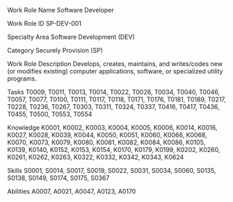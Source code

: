 Work Role Name Software Developer

Work Role ID SP-DEV-001

Specialty Area Software Development (DEV)

Category Securely Provision (SP)

Work Role Description
Develops, creates, maintains, and writes/codes new (or modifies existing)
computer applications, software, or specialized utility programs.

Tasks T0009, T0011, T0013, T0014, T0022, T0026, T0034, T0040, T0046, T0057,
T0077, T0100, T0111, T0117, T0118, T0171, T0176, T0181, T0189, T0217,
T0228, T0236, T0267, T0303, T0311, T0324, T0337, T0416, T0417, T0436,
T0455, T0500, T0553, T0554

Knowledge K0001, K0002, K0003, K0004, K0005, K0006, K0014, K0016, K0027, K0028,
K0039, K0044, K0050, K0051, K0060, K0066, K0068, K0070, K0073, K0079,
K0080, K0081, K0082, K0084, K0086, K0105, K0139, K0140, K0152, K0153,
K0154, K0170, K0179, K0199, K0202, K0260, K0261, K0262, K0263, K0322,
K0332, K0342, K0343, K0624

Skills S0001, S0014, S0017, S0019, S0022, S0031, S0034, S0060, S0135, S0138, S0149,
S0174, S0175, S0367

Abilities A0007, A0021, A0047, A0123, A0170
